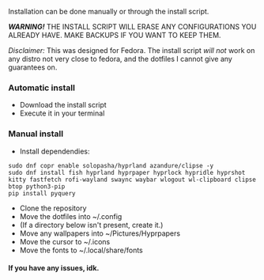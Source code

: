 Installation can be done manually or through the install script.

***WARNING!*** THE INSTALL SCRIPT WILL ERASE ANY CONFIGURATIONS YOU ALREADY HAVE. MAKE BACKUPS IF YOU WANT TO KEEP THEM.

*Disclaimer:* This was designed for Fedora. The install script *will not* work on any distro not very close to fedora, and the dotfiles I cannot give any guarantees on.

### Automatic install
* Download the install script
* Execute it in your terminal

### Manual install
* Install dependendies:
```
sudo dnf copr enable solopasha/hyprland azandure/clipse -y
sudo dnf install fish hyprland hyprpaper hyprlock hypridle hyprshot kitty fastfetch rofi-wayland swaync waybar wlogout wl-clipboard clipse btop python3-pip
pip install pyquery
```
* Clone the repository
* Move the dotfiles into ~/.config
* (If a directory below isn't present, create it.)
* Move any wallpapers into ~/Pictures/Hyprpapers
* Move the cursor to ~/.icons
* Move the fonts to ~/.local/share/fonts

#### If you have any issues, idk.
